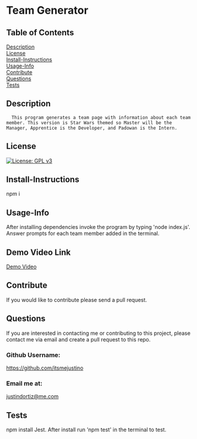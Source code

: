 
# Team Generator<br>
## Table of Contents <br>
[Description](#description)<br>
[License](#license)<br>
[Install-Instructions](#install-Instructions)<br>
[Usage-Info](#usage-Info)<br>
[Contribute](#contribute)<br>
[Questions](#questions)<br>
[Tests](#tests)<br>

## Description 
```
  This program generates a team page with information about each team member. This version is Star Wars themed so Master will be the Manager, Apprentice is the Developer, and Padowan is the Intern.
  ```
## License
  [![License: GPL v3](https://img.shields.io/badge/License-GPL%20v3-blue.svg)](https://www.gnu.org/licenses/gpl-3.0)
## Install-Instructions 
  npm i 
## Usage-Info
  After installing dependencies invoke the program by typing 'node index.js'. Answer prompts for each team member added in the terminal.
## Demo Video Link
[Demo Video](https://drive.google.com/file/d/1ow7qVECJkpcqSEDhvUsG_Xi9r-6tA3_O/view)<br>
## Contribute
  If you would like to contribute please send a pull request.

## Questions 
If you are interested in contacting me or contributing to this project, please contact me via email and create a pull request to this repo.
### Github Username: 
https://github.com/itsmejustino
### Email me at: 
  justindortiz@me.com 
## Tests 
  npm install Jest. After install run 'npm test' in the terminal to test.
